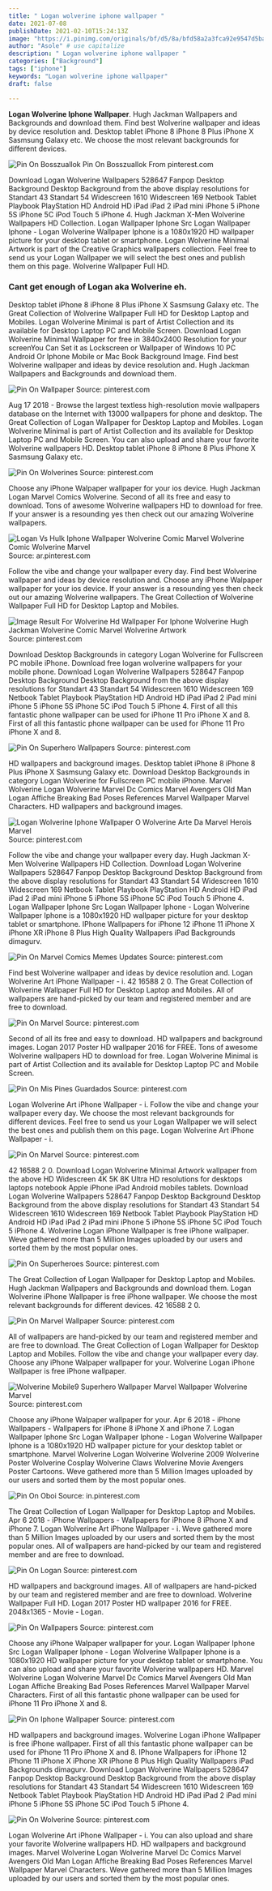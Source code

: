 ```yaml
---
title: " Logan wolverine iphone wallpaper "
date: 2021-07-08
publishDate: 2021-02-10T15:24:13Z
image: "https://i.pinimg.com/originals/bf/d5/8a/bfd58a2a3fca92e9547d5ba58f5983ad.jpg"
author: "Asole" # use capitalize
description: " Logan wolverine iphone wallpaper "
categories: ["Background"]
tags: ["iphone"]
keywords: "Logan wolverine iphone wallpaper"
draft: false

---
```



**Logan Wolverine Iphone Wallpaper**. Hugh Jackman Wallpapers and Backgrounds and download them. Find best Wolverine wallpaper and ideas by device resolution and. Desktop tablet iPhone 8 iPhone 8 Plus iPhone X Sasmsung Galaxy etc. We choose the most relevant backgrounds for different devices.

![Pin On Bosszuallok](https://i.pinimg.com/474x/45/09/b8/4509b8304dca2168c37989e70f66818e.jpg "Pin On Bosszuallok")
Pin On Bosszuallok From pinterest.com


Download Logan Wolverine Wallpapers 528647 Fanpop Desktop Background Desktop Background from the above display resolutions for Standart 43 Standart 54 Widescreen 1610 Widescreen 169 Netbook Tablet Playbook PlayStation HD Android HD iPad iPad 2 iPad mini iPhone 5 iPhone 5S iPhone 5C iPod Touch 5 iPhone 4. Hugh Jackman X-Men Wolverine Wallpapers HD Collection. Logan Wallpaper Iphone Src Logan Wallpaper Iphone - Logan Wolverine Wallpaper Iphone is a 1080x1920 HD wallpaper picture for your desktop tablet or smartphone. Logan Wolverine Minimal Artwork is part of the Creative Graphics wallpapers collection. Feel free to send us your Logan Wallpaper we will select the best ones and publish them on this page. Wolverine Wallpaper Full HD.

### Cant get enough of Logan aka Wolverine eh.

Desktop tablet iPhone 8 iPhone 8 Plus iPhone X Sasmsung Galaxy etc. The Great Collection of Wolverine Wallpaper Full HD for Desktop Laptop and Mobiles. Logan Wolverine Minimal is part of Artist Collection and its available for Desktop Laptop PC and Mobile Screen. Download Logan Wolverine Minimal Wallpaper for free in 3840x2400 Resolution for your screenYou Can Set it as Lockscreen or Wallpaper of Windows 10 PC Android Or Iphone Mobile or Mac Book Background Image. Find best Wolverine wallpaper and ideas by device resolution and. Hugh Jackman Wallpapers and Backgrounds and download them.


![Pin On Wallpaper](https://i.pinimg.com/originals/d6/5e/07/d65e07f40d9bd3d523d76285fd996e28.jpg "Pin On Wallpaper")
Source: pinterest.com

Aug 17 2018 - Browse the largest textless high-resolution movie wallpapers database on the Internet with 13000 wallpapers for phone and desktop. The Great Collection of Logan Wallpaper for Desktop Laptop and Mobiles. Logan Wolverine Minimal is part of Artist Collection and its available for Desktop Laptop PC and Mobile Screen. You can also upload and share your favorite Wolverine wallpapers HD. Desktop tablet iPhone 8 iPhone 8 Plus iPhone X Sasmsung Galaxy etc.

![Pin On Wolverines](https://i.pinimg.com/originals/2a/27/5f/2a275f84cfd6c5963cb74c6237e68b81.jpg "Pin On Wolverines")
Source: pinterest.com

Choose any iPhone Walpaper wallpaper for your ios device. Hugh Jackman Logan Marvel Comics Wolverine. Second of all its free and easy to download. Tons of awesome Wolverine wallpapers HD to download for free. If your answer is a resounding yes then check out our amazing Wolverine wallpapers.

![Logan Vs Hulk Iphone Wallpaper Wolverine Comic Marvel Wolverine Comic Wolverine Marvel](https://i.pinimg.com/originals/16/2f/65/162f65fb2febaf851526271a2f4c8235.png "Logan Vs Hulk Iphone Wallpaper Wolverine Comic Marvel Wolverine Comic Wolverine Marvel")
Source: ar.pinterest.com

Follow the vibe and change your wallpaper every day. Find best Wolverine wallpaper and ideas by device resolution and. Choose any iPhone Walpaper wallpaper for your ios device. If your answer is a resounding yes then check out our amazing Wolverine wallpapers. The Great Collection of Wolverine Wallpaper Full HD for Desktop Laptop and Mobiles.

![Image Result For Wolverine Hd Wallpaper For Iphone Wolverine Hugh Jackman Wolverine Comic Marvel Wolverine Artwork](https://i.pinimg.com/originals/70/11/24/701124740ce6f395111c5fc9491d24cb.jpg "Image Result For Wolverine Hd Wallpaper For Iphone Wolverine Hugh Jackman Wolverine Comic Marvel Wolverine Artwork")
Source: pinterest.com

Download Desktop Backgrounds in category Logan Wolverine for Fullscreen PC mobile iPhone. Download free logan wolverine wallpapers for your mobile phone. Download Logan Wolverine Wallpapers 528647 Fanpop Desktop Background Desktop Background from the above display resolutions for Standart 43 Standart 54 Widescreen 1610 Widescreen 169 Netbook Tablet Playbook PlayStation HD Android HD iPad iPad 2 iPad mini iPhone 5 iPhone 5S iPhone 5C iPod Touch 5 iPhone 4. First of all this fantastic phone wallpaper can be used for iPhone 11 Pro iPhone X and 8. First of all this fantastic phone wallpaper can be used for iPhone 11 Pro iPhone X and 8.

![Pin On Superhero Wallpapers](https://i.pinimg.com/736x/8a/33/2e/8a332efc7d55e862da26a1ebb63254e4.jpg "Pin On Superhero Wallpapers")
Source: pinterest.com

HD wallpapers and background images. Desktop tablet iPhone 8 iPhone 8 Plus iPhone X Sasmsung Galaxy etc. Download Desktop Backgrounds in category Logan Wolverine for Fullscreen PC mobile iPhone. Marvel Wolverine Logan Wolverine Marvel Dc Comics Marvel Avengers Old Man Logan Affiche Breaking Bad Poses References Marvel Wallpaper Marvel Characters. HD wallpapers and background images.

![Logan Wolverine Iphone Wallpaper O Wolverine Arte Da Marvel Herois Marvel](https://i.pinimg.com/474x/7e/23/c1/7e23c1e553b45f8e1d169da8e5b663bb.jpg "Logan Wolverine Iphone Wallpaper O Wolverine Arte Da Marvel Herois Marvel")
Source: pinterest.com

Follow the vibe and change your wallpaper every day. Hugh Jackman X-Men Wolverine Wallpapers HD Collection. Download Logan Wolverine Wallpapers 528647 Fanpop Desktop Background Desktop Background from the above display resolutions for Standart 43 Standart 54 Widescreen 1610 Widescreen 169 Netbook Tablet Playbook PlayStation HD Android HD iPad iPad 2 iPad mini iPhone 5 iPhone 5S iPhone 5C iPod Touch 5 iPhone 4. Logan Wallpaper Iphone Src Logan Wallpaper Iphone - Logan Wolverine Wallpaper Iphone is a 1080x1920 HD wallpaper picture for your desktop tablet or smartphone. IPhone Wallpapers for iPhone 12 iPhone 11 iPhone X iPhone XR iPhone 8 Plus High Quality Wallpapers iPad Backgrounds dimagurv.

![Pin On Marvel Comics Memes Updates](https://i.pinimg.com/474x/ac/f4/8d/acf48ddca9a6191fbf7a655c0c31d5d8.jpg "Pin On Marvel Comics Memes Updates")
Source: pinterest.com

Find best Wolverine wallpaper and ideas by device resolution and. Logan Wolverine Art iPhone Wallpaper - i. 42 16588 2 0. The Great Collection of Wolverine Wallpaper Full HD for Desktop Laptop and Mobiles. All of wallpapers are hand-picked by our team and registered member and are free to download.

![Pin On Marvel](https://i.pinimg.com/474x/8b/af/2c/8baf2ca442789ea02ffc3c404ebc444e.jpg "Pin On Marvel")
Source: pinterest.com

Second of all its free and easy to download. HD wallpapers and background images. Logan 2017 Poster HD wallpaper 2016 for FREE. Tons of awesome Wolverine wallpapers HD to download for free. Logan Wolverine Minimal is part of Artist Collection and its available for Desktop Laptop PC and Mobile Screen.

![Pin On Mis Pines Guardados](https://i.pinimg.com/474x/9e/8e/b1/9e8eb13f3e3560bf719f4c22b5e78907.jpg "Pin On Mis Pines Guardados")
Source: pinterest.com

Logan Wolverine Art iPhone Wallpaper - i. Follow the vibe and change your wallpaper every day. We choose the most relevant backgrounds for different devices. Feel free to send us your Logan Wallpaper we will select the best ones and publish them on this page. Logan Wolverine Art iPhone Wallpaper - i.

![Pin On Marvel](https://i.pinimg.com/474x/9b/5e/65/9b5e65104b34ba2bdeefc5c43b8796d3.jpg "Pin On Marvel")
Source: pinterest.com

42 16588 2 0. Download Logan Wolverine Minimal Artwork wallpaper from the above HD Widescreen 4K 5K 8K Ultra HD resolutions for desktops laptops notebook Apple iPhone iPad Android mobiles tablets. Download Logan Wolverine Wallpapers 528647 Fanpop Desktop Background Desktop Background from the above display resolutions for Standart 43 Standart 54 Widescreen 1610 Widescreen 169 Netbook Tablet Playbook PlayStation HD Android HD iPad iPad 2 iPad mini iPhone 5 iPhone 5S iPhone 5C iPod Touch 5 iPhone 4. Wolverine Logan iPhone Wallpaper is free iPhone wallpaper. Weve gathered more than 5 Million Images uploaded by our users and sorted them by the most popular ones.

![Pin On Superheroes](https://i.pinimg.com/originals/af/34/23/af3423e2ff340cb0a077648733c6961f.png "Pin On Superheroes")
Source: pinterest.com

The Great Collection of Logan Wallpaper for Desktop Laptop and Mobiles. Hugh Jackman Wallpapers and Backgrounds and download them. Logan Wolverine iPhone Wallpaper is free iPhone wallpaper. We choose the most relevant backgrounds for different devices. 42 16588 2 0.

![Pin On Marvel Wallpaper](https://i.pinimg.com/564x/d8/39/2f/d8392fcc646749ff4b063dd016c11f9b.jpg "Pin On Marvel Wallpaper")
Source: pinterest.com

All of wallpapers are hand-picked by our team and registered member and are free to download. The Great Collection of Logan Wallpaper for Desktop Laptop and Mobiles. Follow the vibe and change your wallpaper every day. Choose any iPhone Walpaper wallpaper for your. Wolverine Logan iPhone Wallpaper is free iPhone wallpaper.

![Wolverine Mobile9 Superhero Wallpaper Marvel Wallpaper Wolverine Marvel](https://i.pinimg.com/originals/2f/8d/a1/2f8da1869b821463120286795d0a8554.jpg "Wolverine Mobile9 Superhero Wallpaper Marvel Wallpaper Wolverine Marvel")
Source: pinterest.com

Choose any iPhone Walpaper wallpaper for your. Apr 6 2018 - iPhone Wallpapers - Wallpapers for iPhone 8 iPhone X and iPhone 7. Logan Wallpaper Iphone Src Logan Wallpaper Iphone - Logan Wolverine Wallpaper Iphone is a 1080x1920 HD wallpaper picture for your desktop tablet or smartphone. Marvel Wolverine Logan Wolverine Wolverine 2009 Wolverine Poster Wolverine Cosplay Wolverine Claws Wolverine Movie Avengers Poster Cartoons. Weve gathered more than 5 Million Images uploaded by our users and sorted them by the most popular ones.

![Pin On Oboi](https://i.pinimg.com/736x/b7/b0/4a/b7b04acc68b22e11b2b2634fee64895f.jpg "Pin On Oboi")
Source: in.pinterest.com

The Great Collection of Logan Wallpaper for Desktop Laptop and Mobiles. Apr 6 2018 - iPhone Wallpapers - Wallpapers for iPhone 8 iPhone X and iPhone 7. Logan Wolverine Art iPhone Wallpaper - i. Weve gathered more than 5 Million Images uploaded by our users and sorted them by the most popular ones. All of wallpapers are hand-picked by our team and registered member and are free to download.

![Pin On Logan](https://i.pinimg.com/736x/09/db/a9/09dba91bee0c78a928ce423102f34d5f.jpg "Pin On Logan")
Source: pinterest.com

HD wallpapers and background images. All of wallpapers are hand-picked by our team and registered member and are free to download. Wolverine Wallpaper Full HD. Logan 2017 Poster HD wallpaper 2016 for FREE. 2048x1365 - Movie - Logan.

![Pin On Wallpapers](https://i.pinimg.com/originals/6f/5b/a5/6f5ba5c17ac1381995468c356b8a68f8.jpg "Pin On Wallpapers")
Source: pinterest.com

Choose any iPhone Walpaper wallpaper for your. Logan Wallpaper Iphone Src Logan Wallpaper Iphone - Logan Wolverine Wallpaper Iphone is a 1080x1920 HD wallpaper picture for your desktop tablet or smartphone. You can also upload and share your favorite Wolverine wallpapers HD. Marvel Wolverine Logan Wolverine Marvel Dc Comics Marvel Avengers Old Man Logan Affiche Breaking Bad Poses References Marvel Wallpaper Marvel Characters. First of all this fantastic phone wallpaper can be used for iPhone 11 Pro iPhone X and 8.

![Pin On Iphone Wallpaper](https://i.pinimg.com/originals/c4/cd/70/c4cd70ee72771f3d3b6cbe2193a88004.jpg "Pin On Iphone Wallpaper")
Source: pinterest.com

HD wallpapers and background images. Wolverine Logan iPhone Wallpaper is free iPhone wallpaper. First of all this fantastic phone wallpaper can be used for iPhone 11 Pro iPhone X and 8. IPhone Wallpapers for iPhone 12 iPhone 11 iPhone X iPhone XR iPhone 8 Plus High Quality Wallpapers iPad Backgrounds dimagurv. Download Logan Wolverine Wallpapers 528647 Fanpop Desktop Background Desktop Background from the above display resolutions for Standart 43 Standart 54 Widescreen 1610 Widescreen 169 Netbook Tablet Playbook PlayStation HD Android HD iPad iPad 2 iPad mini iPhone 5 iPhone 5S iPhone 5C iPod Touch 5 iPhone 4.

![Pin On Wolverine](https://i.pinimg.com/originals/bf/d5/8a/bfd58a2a3fca92e9547d5ba58f5983ad.jpg "Pin On Wolverine")
Source: pinterest.com

Logan Wolverine Art iPhone Wallpaper - i. You can also upload and share your favorite Wolverine wallpapers HD. HD wallpapers and background images. Marvel Wolverine Logan Wolverine Marvel Dc Comics Marvel Avengers Old Man Logan Affiche Breaking Bad Poses References Marvel Wallpaper Marvel Characters. Weve gathered more than 5 Million Images uploaded by our users and sorted them by the most popular ones.

